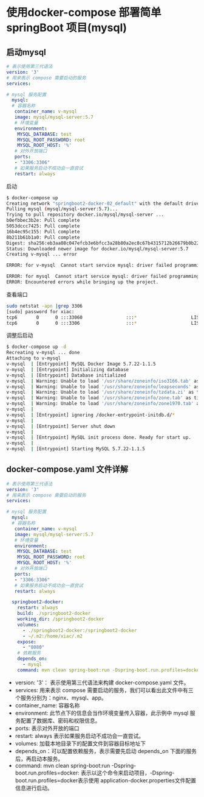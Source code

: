 # 使用docker-compose 部署简单 springBoot 项目(mysql)

## 启动mysql
```yaml
# 表示使用第三代语法
version: '3'
# 用来表示 compose 需要启动的服务
services:

# mysql 服务配置
  mysql:
  # 容器名称
   container_name: v-mysql
   image: mysql/mysql-server:5.7
   # 环境变量
   environment:
    MYSQL_DATABASE: test
    MYSQL_ROOT_PASSWORD: root
    MYSQL_ROOT_HOST: '%'
   # 对外开放端口
   ports:
   - "3306:3306"
   # 如果服务启动不成功会一直尝试
   restart: always
```
启动 
```sh
$ docker-compose up
Creating network "springboot2-docker-02_default" with the default driver
Pulling mysql (mysql/mysql-server:5.7)...
Trying to pull repository docker.io/mysql/mysql-server ...
b0efbbec3b2e: Pull complete
5053dccc7425: Pull complete
16b4ec95c155: Pull complete
8b211b61b1a0: Pull complete
Digest: sha256:eb3aa08c047efcb3e6bfcc3a28b80a2ec8c67b4315712b26679b0b22320f0b4a
Status: Downloaded newer image for docker.io/mysql/mysql-server:5.7
Creating v-mysql ... error

ERROR: for v-mysql  Cannot start service mysql: driver failed programming external connectivity on endpoint v-mysql (60f881aef4b4bd36805defbae245a298a88639003d9adc2cb72ca19b7c1909ae): Error starting userland proxy: listen tcp 0.0.0.0:3306: bind: address already in use

ERROR: for mysql  Cannot start service mysql: driver failed programming external connectivity on endpoint v-mysql (60f881aef4b4bd36805defbae245a298a88639003d9adc2cb72ca19b7c1909ae): Error starting userland proxy: listen tcp 0.0.0.0:3306: bind: address already in use
ERROR: Encountered errors while bringing up the project.

```
查看端口
```sh
sudo netstat -apn |grep 3306
[sudo] password for xiac:
tcp6       0      0 :::33060                :::*                    LISTEN      1269/mysqld
tcp6       0      0 :::3306                 :::*                    LISTEN      1269/mysqld
```
调整后启动
```sh
$ docker-compose up -d
Recreating v-mysql ... done
Attaching to v-mysql
v-mysql  | [Entrypoint] MySQL Docker Image 5.7.22-1.1.5
v-mysql  | [Entrypoint] Initializing database
v-mysql  | [Entrypoint] Database initialized
v-mysql  | Warning: Unable to load '/usr/share/zoneinfo/iso3166.tab' as time zone. Skipping it.
v-mysql  | Warning: Unable to load '/usr/share/zoneinfo/leapseconds' as time zone. Skipping it.
v-mysql  | Warning: Unable to load '/usr/share/zoneinfo/tzdata.zi' as time zone. Skipping it.
v-mysql  | Warning: Unable to load '/usr/share/zoneinfo/zone.tab' as time zone. Skipping it.
v-mysql  | Warning: Unable to load '/usr/share/zoneinfo/zone1970.tab' as time zone. Skipping it.
v-mysql  |
v-mysql  | [Entrypoint] ignoring /docker-entrypoint-initdb.d/*
v-mysql  |
v-mysql  | [Entrypoint] Server shut down
v-mysql  |
v-mysql  | [Entrypoint] MySQL init process done. Ready for start up.
v-mysql  |
v-mysql  | [Entrypoint] Starting MySQL 5.7.22-1.1.5

```

## docker-compose.yaml 文件详解
```yaml
# 表示使用第三代语法
version: '3'
# 用来表示 compose 需要启动的服务
services:

# mysql 服务配置
  mysql:
  # 容器名称
   container_name: v-mysql
   image: mysql/mysql-server:5.7
   # 环境变量
   environment:
    MYSQL_DATABASE: test
    MYSQL_ROOT_PASSWORD: root
    MYSQL_ROOT_HOST: '%'
   # 对外开放端口
   ports:
   - "3306:3306"
   # 如果服务启动不成功会一直尝试
   restart: always

  springboot2-docker:
    restart: always
    build: ./springboot2-docker
    working_dir: /springboot2-docker
    volumes:
      - ./springboot2-docker:/springboot2-docker
      - ~/.m2:/home/xiac/.m2
    expose:
      - "8080"
    # 依赖服务
    depends_on:
      - mysql
    command: mvn clean spring-boot:run -Dspring-boot.run.profiles=docker
```
+ version: '3'： 表示使用第三代语法来构建 docker-compose.yaml 文件。
+ services: 用来表示 compose 需要启动的服务，我们可以看出此文件中有三个服务分别为：nginx、mysql、app。
+ container_name: 容器名称
+ environment: 此节点下的信息会当作环境变量传入容器，此示例中 mysql 服务配置了数据库、密码和权限信息。
+ ports: 表示对外开放的端口
+ restart: always 表示如果服务启动不成功会一直尝试。
+ volumes: 加载本地目录下的配置文件到容器目标地址下
+ depends_on：可以配置依赖服务，表示需要先启动 depends_on 下面的服务后，再启动本服务。
+ command: mvn clean spring-boot:run -Dspring-boot.run.profiles=docker: 表示以这个命令来启动项目，-Dspring-boot.run.profiles=docker表示使用 application-docker.properties文件配置信息进行启动。

